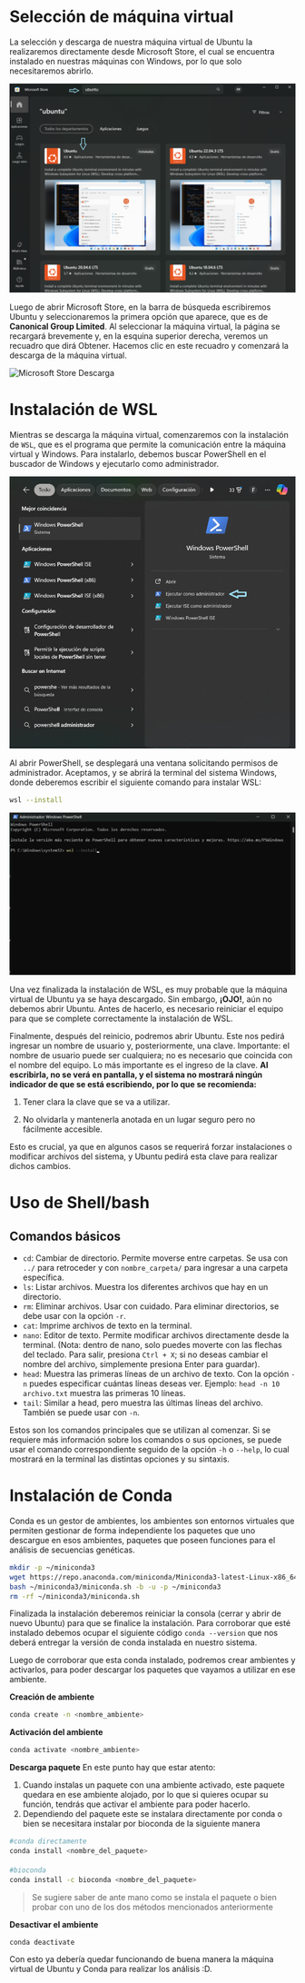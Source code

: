 # Selección de máquina virtual

La selección y descarga de nuestra máquina virtual de Ubuntu la realizaremos directamente desde Microsoft Store, el cual se encuentra instalado en nuestras máquinas con Windows, por lo que solo necesitaremos abrirlo.

![Microsoft Store](Image_Linux_Windows/busqueda_Linux.png)

Luego de abrir Microsoft Store, en la barra de búsqueda escribiremos Ubuntu y seleccionaremos la primera opción que aparece, que es de **Canonical Group Limited**. Al seleccionar la máquina virtual, la página se recargará brevemente y, en la esquina superior derecha, veremos un recuadro que dirá Obtener. Hacemos clic en este recuadro y comenzará la descarga de la máquina virtual.

![Microsoft Store Descarga](Image_Linux_Windows/Selección_del_sistema2.png)

# Instalación de WSL

Mientras se descarga la máquina virtual, comenzaremos con la instalación de `WSL`, que es el programa que permite la comunicación entre la máquina virtual y Windows. Para instalarlo, debemos buscar PowerShell en el buscador de Windows y ejecutarlo como administrador.

![PowerShell](Image_Linux_Windows/Powershell1.png)

Al abrir PowerShell, se desplegará una ventana solicitando permisos de administrador. Aceptamos, y se abrirá la terminal del sistema Windows, donde deberemos escribir el siguiente comando para instalar WSL:

````bash
wsl --install
````

![PowerShell2](Image_Linux_Windows/PowerShell21.png)

Una vez finalizada la instalación de WSL, es muy probable que la máquina virtual de Ubuntu ya se haya descargado. Sin embargo, **¡OJO!**, aún no debemos abrir Ubuntu. Antes de hacerlo, es necesario reiniciar el equipo para que se complete correctamente la instalación de WSL.

Finalmente, después del reinicio, podremos abrir Ubuntu. Este nos pedirá ingresar un nombre de usuario y, posteriormente, una clave. Importante: el nombre de usuario puede ser cualquiera; no es necesario que coincida con el nombre del equipo. Lo más importante es el ingreso de la clave. **Al escribirla, no se verá en pantalla, y el sistema no mostrará ningún indicador de que se está escribiendo, por lo que se recomienda:**

1. Tener clara la clave que se va a utilizar.

2. No olvidarla y mantenerla anotada en un lugar seguro pero no fácilmente accesible.

Esto es crucial, ya que en algunos casos se requerirá forzar instalaciones o modificar archivos del sistema, y Ubuntu pedirá esta clave para realizar dichos cambios.

# Uso de Shell/bash

## Comandos básicos 

- `cd`: Cambiar de directorio. Permite moverse entre carpetas. Se usa con `../` para retroceder y con `nombre_carpeta/` para ingresar a una carpeta específica.
- `ls`: Listar archivos. Muestra los diferentes archivos que hay en un directorio.
- `rm`: Eliminar archivos. Usar con cuidado. Para eliminar directorios, se debe usar con la opción `-r`.
- `cat`: Imprime archivos de texto en la terminal.
- `nano`: Editor de texto. Permite modificar archivos directamente desde la terminal. (Nota: dentro de nano, solo puedes moverte con las flechas del teclado. Para salir, presiona `Ctrl + X`; si no deseas cambiar el nombre del archivo, simplemente presiona Enter para guardar).
- `head`: Muestra las primeras líneas de un archivo de texto. Con la opción `-n` puedes especificar cuántas líneas deseas ver. Ejemplo: `head -n 10 archivo.txt` muestra las primeras 10 líneas.
- `tail`: Similar a head, pero muestra las últimas líneas del archivo. También se puede usar con `-n`.

Estos son los comandos principales que se utilizan al comenzar. Si se requiere más información sobre los comandos o sus opciones, se puede usar el comando correspondiente seguido de la opción `-h` o `--help`, lo cual mostrará en la terminal las distintas opciones y su sintaxis.

# Instalación de Conda

Conda es un gestor de ambientes, los ambientes son entornos virtuales que permiten gestionar de forma independiente los paquetes que uno descargue en esos ambientes, paquetes que poseen funciones para el análisis de secuencias genéticas.

````bash
mkdir -p ~/miniconda3
wget https://repo.anaconda.com/miniconda/Miniconda3-latest-Linux-x86_64.sh -O ~/miniconda3/miniconda.sh
bash ~/miniconda3/miniconda.sh -b -u -p ~/miniconda3
rm -rf ~/miniconda3/miniconda.sh
````

Finalizada la instalación deberemos reiniciar la consola (cerrar y abrir de nuevo Ubuntu) para que se finalice la instalación.
Para corroborar que esté instalado debemos ocupar el siguiente código `conda --version` que nos deberá entregar la versión de conda instalada en nuestro sistema.

Luego de corroborar que esta conda instalado, podremos crear ambientes y activarlos, para poder descargar los paquetes que vayamos a utilizar en ese ambiente.

**Creación de ambiente**
````bash
conda create -n <nombre_ambiente>
````

**Activación del ambiente**
````bash
conda activate <nombre_ambiente>
````

**Descarga paquete**
En este punto hay que estar atento: 
1) Cuando instalas un paquete con una ambiente activado, este paquete quedara en ese ambiente alojado, por lo que si quieres ocupar su función, tendrás que activar el ambiente para poder hacerlo.
2)  Dependiendo del paquete este se instalara directamente por conda o bien se necesitara instalar por bioconda de la siguiente manera
````bash
#conda directamente
conda install <nombre_del_paquete>

#bioconda
conda install -c bioconda <nombre_del_paquete>
````
> Se sugiere saber de ante mano como se instala el paquete o bien probar con uno de los dos métodos mencionados anteriormente

**Desactivar el ambiente**
````bash
conda deactivate
````

Con esto ya debería quedar funcionando de buena manera la máquina virtual de Ubuntu y Conda para realizar los análisis :D.

